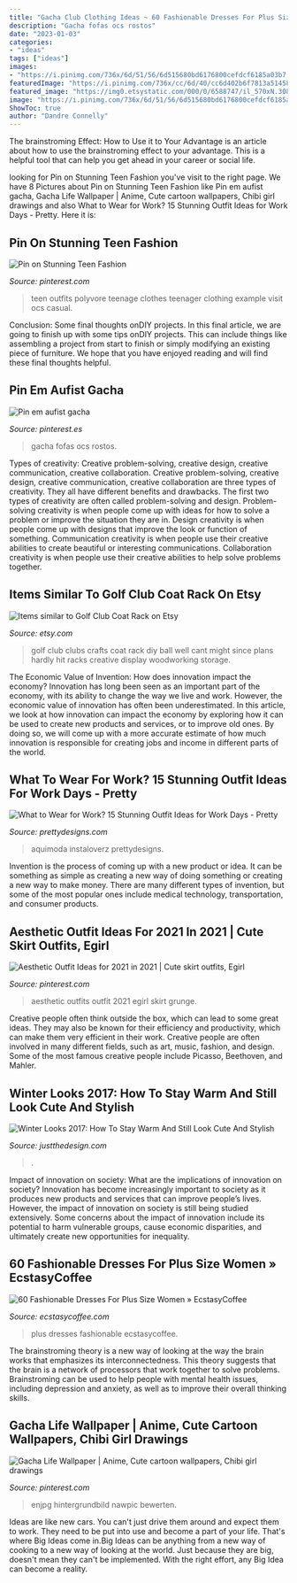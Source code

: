 ```yaml
---
title: "Gacha Club Clothing Ideas ~ 60 Fashionable Dresses For Plus Size Women » Ecstasycoffee"
description: "Gacha fofas ocs rostos"
date: "2023-01-03"
categories:
- "ideas"
tags: ["ideas"]
images:
- "https://i.pinimg.com/736x/6d/51/56/6d515680bd6176800cefdcf6185a03b7.jpg"
featuredImage: "https://i.pinimg.com/736x/cc/6d/40/cc6d402b6f7813a51458eb134d2f1779.jpg"
featured_image: "https://img0.etsystatic.com/000/0/6588747/il_570xN.308651154.jpg"
image: "https://i.pinimg.com/736x/6d/51/56/6d515680bd6176800cefdcf6185a03b7.jpg"
ShowToc: true
author: "Dandre Connelly"
---
```



The brainstroming Effect: How to Use it to Your Advantage is an article about how to use the brainstroming effect to your advantage. This is a helpful tool that can help you get ahead in your career or social life.

	

		
looking for Pin on Stunning Teen Fashion you've visit to the right page. We have 8 Pictures about Pin on Stunning Teen Fashion like Pin em aufist gacha, Gacha Life Wallpaper | Anime, Cute cartoon wallpapers, Chibi girl drawings and also What to Wear for Work? 15 Stunning Outfit Ideas for Work Days - Pretty. Here it is:
		
    
## Pin On Stunning Teen Fashion

<img loading=lazy src="https://i.pinimg.com/736x/08/76/57/0876570d10d8160bfdc31cc0a16c365c.jpg" onerror="this.onerror=null;this.src='https://tse3.mm.bing.net/th?id=OIP.Xojz3k12yhe54axO0v16XQHaLR&amp;pid=15.1';" alt="Pin on Stunning Teen Fashion">

_Source: pinterest.com_

>teen outfits polyvore teenage clothes teenager clothing example visit ocs casual. 

	

Conclusion: Some final thoughts onDIY projects.
In this final article, we are going to finish up with some tips onDIY projects. This can include things like assembling a project from start to finish or simply modifying an existing piece of furniture. We hope that you have enjoyed reading and will find these final thoughts helpful.

    
## Pin Em Aufist Gacha

<img loading=lazy src="https://i.pinimg.com/736x/ad/0b/39/ad0b395c377897634b0725eff73b1614.jpg" onerror="this.onerror=null;this.src='https://tse3.mm.bing.net/th?id=OIP.RgmEgN_78Hsdd_QTUFxKqgAAAA&amp;pid=15.1';" alt="Pin em aufist gacha">

_Source: pinterest.es_

>gacha fofas ocs rostos. 

	

Types of creativity: Creative problem-solving, creative design, creative communication, creative collaboration.
Creative problem-solving, creative design, creative communication, creative collaboration are three types of creativity. They all have different benefits and drawbacks. The first two types of creativity are often called problem-solving and design. Problem-solving creativity is when people come up with ideas for how to solve a problem or improve the situation they are in. Design creativity is when people come up with designs that improve the look or function of something. Communication creativity is when people use their creative abilities to create beautiful or interesting communications. Collaboration creativity is when people use their creative abilities to help solve problems together.

    
## Items Similar To Golf Club Coat Rack On Etsy

<img loading=lazy src="https://img0.etsystatic.com/000/0/6588747/il_570xN.308651154.jpg" onerror="this.onerror=null;this.src='https://tse2.mm.bing.net/th?id=OIP.jUGOi9fEYixkVgXHUWmioQHaJ4&amp;pid=15.1';" alt="Items similar to Golf Club Coat Rack on Etsy">

_Source: etsy.com_

>golf club clubs crafts coat rack diy ball well cant might since plans hardly hit racks creative display woodworking storage. 

	

The Economic Value of Invention: How does innovation impact the economy?
Innovation has long been seen as an important part of the economy, with its ability to change the way we live and work. However, the economic value of innovation has often been underestimated. In this article, we look at how innovation can impact the economy by exploring how it can be used to create new products and services, or to improve old ones. By doing so, we will come up with a more accurate estimate of how much innovation is responsible for creating jobs and income in different parts of the world.

    
## What To Wear For Work? 15 Stunning Outfit Ideas For Work Days - Pretty

<img loading=lazy src="http://www.prettydesigns.com/wp-content/uploads/2014/08/Classy-Black-and-White-Outfit-Idea-for-Work.jpg" onerror="this.onerror=null;this.src='https://tse1.mm.bing.net/th?id=OIP.VvznwegP2OUbbFpbg7CS4gHaLG&amp;pid=15.1';" alt="What to Wear for Work? 15 Stunning Outfit Ideas for Work Days - Pretty">

_Source: prettydesigns.com_

>aquimoda instaloverz prettydesigns. 

	

Invention is the process of coming up with a new product or idea. It can be something as simple as creating a new way of doing something or creating a new way to make money. There are many different types of invention, but some of the most popular ones include medical technology, transportation, and consumer products.

    
## Aesthetic Outfit Ideas For 2021 In 2021 | Cute Skirt Outfits, Egirl

<img loading=lazy src="https://i.pinimg.com/736x/cc/6d/40/cc6d402b6f7813a51458eb134d2f1779.jpg" onerror="this.onerror=null;this.src='https://tse3.mm.bing.net/th?id=OIP.RV8cJi4MuwnZp3HFp4VXBQHaLH&amp;pid=15.1';" alt="Aesthetic Outfit Ideas for 2021 in 2021 | Cute skirt outfits, Egirl">

_Source: pinterest.com_

>aesthetic outfits outfit 2021 egirl skirt grunge. 

	

Creative people often think outside the box, which can lead to some great ideas. They may also be known for their efficiency and productivity, which can make them very efficient in their work. Creative people are often involved in many different fields, such as art, music, fashion, and design. Some of the most famous creative people include Picasso, Beethoven, and Mahler.

    
## Winter Looks 2017: How To Stay Warm And Still Look Cute And Stylish

<img loading=lazy src="https://www.justthedesign.com/wp-content/uploads/2017/03/ny1-74-1-e1488410863174.jpg" onerror="this.onerror=null;this.src='https://tse3.mm.bing.net/th?id=OIP.T_VazFTSOAr-tNh2eCM9yQHaLH&amp;pid=15.1';" alt="Winter Looks 2017: How To Stay Warm And Still Look Cute And Stylish">

_Source: justthedesign.com_

>. 

	

Impact of innovation on society: What are the implications of innovation on society?
Innovation has become increasingly important to society as it produces new products and services that can improve people’s lives. However, the impact of innovation on society is still being studied extensively. Some concerns about the impact of innovation include its potential to harm vulnerable groups, cause economic disparities, and ultimately create new opportunities for inequality.

    
## 60 Fashionable Dresses For Plus Size Women » EcstasyCoffee

<img loading=lazy src="https://i2.wp.com/www.ecstasycoffee.com/wp-content/uploads/2016/10/Dresses-For-Plus-Size-Women-9.jpg?resize=564%2C845" onerror="this.onerror=null;this.src='https://tse2.mm.bing.net/th?id=OIP.g3WfokXaUbkB9J-F5F1hpwHaLG&amp;pid=15.1';" alt="60 Fashionable Dresses For Plus Size Women » EcstasyCoffee">

_Source: ecstasycoffee.com_

>plus dresses fashionable ecstasycoffee. 

	

The brainstroming theory is a new way of looking at the way the brain works that emphasizes its interconnectedness. This theory suggests that the brain is a network of processors that work together to solve problems. Brainstroming can be used to help people with mental health issues, including depression and anxiety, as well as to improve their overall thinking skills.

    
## Gacha Life Wallpaper | Anime, Cute Cartoon Wallpapers, Chibi Girl Drawings

<img loading=lazy src="https://i.pinimg.com/736x/6d/51/56/6d515680bd6176800cefdcf6185a03b7.jpg" onerror="this.onerror=null;this.src='https://tse3.mm.bing.net/th?id=OIP.Ur24uFF02eWNuXWm9PZdtAHaNK&amp;pid=15.1';" alt="Gacha Life Wallpaper | Anime, Cute cartoon wallpapers, Chibi girl drawings">

_Source: pinterest.com_

>enjpg hintergrundbild nawpic bewerten. 

	

Ideas are like new cars. You can't just drive them around and expect them to work. They need to be put into use and become a part of your life. That's where Big Ideas come in.Big Ideas can be anything from a new way of cooking to a new way of looking at the world. Just because they are big, doesn't mean they can't be implemented. With the right effort, any Big Idea can become a reality.

